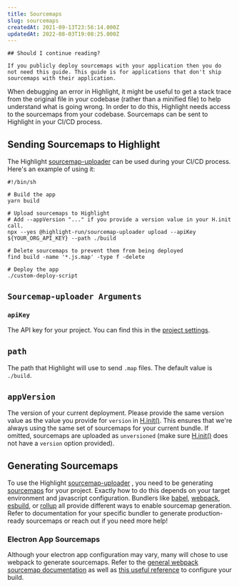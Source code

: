 ```yaml
---
title: Sourcemaps
slug: sourcemaps
createdAt: 2021-09-13T23:56:14.000Z
updatedAt: 2022-08-03T19:08:25.000Z
---
```


```hint
## Should I continue reading?

If you publicly deploy sourcemaps with your application then you do not need this guide. This guide is for applications that don't ship sourcemaps with their application.
```

When debugging an error in Highlight, it might be useful to get a stack trace from the original file in your codebase (rather than a minified file) to help understand what is going wrong. In order to do this, Highlight needs access to the sourcemaps from your codebase. Sourcemaps can be sent to Highlight in your CI/CD process.

## Sending Sourcemaps to Highlight

The Highlight [sourcemap-uploader](https://www.npmjs.com/package/@highlight-run/sourcemap-uploader) can be used during your CI/CD process. Here's an example of using it:

```shell
#!/bin/sh

# Build the app
yarn build

# Upload sourcemaps to Highlight
# Add --appVersion "..." if you provide a version value in your H.init call.
npx --yes @highlight-run/sourcemap-uploader upload --apiKey ${YOUR_ORG_API_KEY} --path ./build

# Delete sourcemaps to prevent them from being deployed
find build -name '*.js.map' -type f -delete

# Deploy the app
./custom-deploy-script
```

## `Sourcemap-uploader Arguments`

### `apiKey`

The API key for your project. You can find this in the [project settings](https://app.highlight.run/settings/errors#sourcemaps).

## `path`

The path that Highlight will use to send `.map` files. The default value is `./build`.

## `appVersion`

The version of your current deployment. Please provide the same version value as the value you provide for `version` in [H.init()](/sdk/client#Hinit). This ensures that we're always using the same set of sourcemaps for your current bundle. If omitted, sourcemaps are uploaded as `unversioned` (make sure [H.init()](/sdk/client#Hinit) does not have a `version` option provided).

## Generating Sourcemaps

To use the Highlight [sourcemap-uploader](https://www.npmjs.com/package/@highlight-run/sourcemap-uploader) , you need to be generating [sourcemaps](https://developer.chrome.com/blog/sourcemaps/) for your project. Exactly how to do this depends on your target environment and javascript configuration. Bundlers like [babel](https://babeljs.io/docs/en/options#source-map-options), [webpack](https://webpack.js.org/configuration/devtool/), [esbuild](https://esbuild.github.io/api/#sourcemap), or [rollup](https://rollupjs.org/guide/en/#outputoptions-object) all provide different ways to enable sourcemap generation. Refer to documentation for your specific bundler to generate production-ready sourcemaps or reach out if you need more help!

### Electron App Sourcemaps

Although your electron app configuration may vary, many will chose to use webpack to generate sourcemaps. Refer to the [general webpack sourcemap documentation](https://webpack.js.org/configuration/devtool/) as well as [this useful reference](https://docs.sentry.io/platforms/javascript/guides/electron/sourcemaps/generating/) to configure your build.
